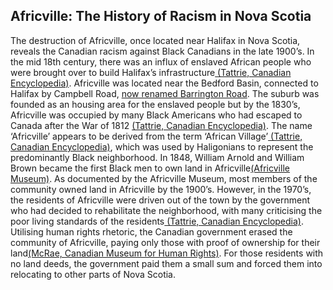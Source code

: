 <section id="test">

# Africville: The History of Racism in Nova Scotia 

<!-- Your first task will be to locate some real places.  You can get the precise locations at various services, e.g [latlong.net](http://www.latlong.net/).

Then add those places to the marker array in [../js/maps-setup.js](../js/maps-setup.js) (see instructions there).

It makes sense to put an introductory paragraph here, before the map and buttons. To change the colors, modify the defaults in [style.css](../css/map-styles.css). -->

<p id="intro">
The destruction of Africville, once located near Halifax in Nova Scotia, reveals the Canadian racism against Black Canadians in the late 1900’s. In the mid 18th century, there was an influx of enslaved African people who were brought over to build Halifax’s infrastructure<a href = https://www.thecanadianencyclopedia.ca/en/article/africville> (Tattrie, Canadian Encyclopedia)</a>. Africville was located near the Bedford Basin, connected to Halifax by Campbell Road, <a href = https://novascotia.ca/archives/explosion/results.asp?Search=&SearchList1=all>now renamed Barrington Road</a>. The suburb was founded as an housing area for the enslaved people but by the 1830’s, Africville was occupied by many Black Americans who had escaped to Canada after the War of 1812 <a href = https://www.thecanadianencyclopedia.ca/en/article/africville> (Tattrie, Canadian Encyclopedia)</a>. The name ‘Africville’ appears to be derived from the term ‘African Village’<a href = https://www.thecanadianencyclopedia.ca/en/article/africville> (Tattrie, Canadian Encyclopedia)</a>, which was used by Haligonians to represent the predominantly Black neighborhood. In 1848, William Arnold and William Brown became the first Black men to own land in Africville<a href= https://africvillemuseum.org/the-community-of-africville/>(Africville Museum)</a>. As documented by the Africville Museum, most members of the community owned land in Africville by the 1900’s. However, in the 1970’s, the residents of Africville were driven out of the town by the government who had decided to rehabilitate the neighborhood, with many criticising the poor living standards of the residents<a href = https://www.thecanadianencyclopedia.ca/en/article/africville> (Tattrie, Canadian Encyclopedia)</a>. Utilising human rights rhetoric, the Canadian government erased the community of Africville, paying only those with proof of ownership for their land<a href =https://humanrights.ca/story/the-story-of-africville>(McRae, Canadian Museum for Human Rights)</a>. For those residents with no land deeds, the government paid them a small sum and forced them into relocating to other parts of Nova Scotia. 
</p>


</section>
